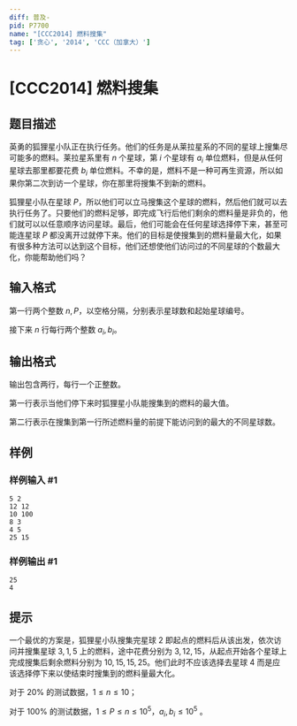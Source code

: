 ```yaml
---
diff: 普及-
pid: P7700
name: "[CCC2014] 燃料搜集"
tag: ['贪心', '2014', 'CCC（加拿大）']
---
```

# [CCC2014] 燃料搜集
## 题目描述

英勇的狐狸星小队正在执行任务。他们的任务是从莱拉星系的不同的星球上搜集尽可能多的燃料。莱拉星系里有 $n$ 个星球，第 $i$ 个星球有 $a_i$ 单位燃料，但是从任何星球去那里都要花费 $b_i$ 单位燃料。不幸的是，燃料不是一种可再生资源，所以如果你第二次到访一个星球，你在那里将搜集不到新的燃料。

狐狸星小队在星球 $P$，所以他们可以立马搜集这个星球的燃料，然后他们就可以去执行任务了。只要他们的燃料足够，即完成飞行后他们剩余的燃料量是非负的，他们就可以以任意顺序访问星球。最后，他们可能会在任何星球选择停下来，甚至可能连星球 $P$ 都没离开过就停下来。他们的目标是使搜集到的燃料量最大化，如果有很多种方法可以达到这个目标，他们还想使他们访问过的不同星球的个数最大化，你能帮助他们吗？
## 输入格式

第一行两个整数 $n,P$，以空格分隔，分别表示星球数和起始星球编号。

接下来 $n$ 行每行两个整数 $a_i,b_i$。
## 输出格式

输出包含两行，每行一个正整数。

第一行表示当他们停下来时狐狸星小队能搜集到的燃料的最大值。

第二行表示在搜集到第一行所述燃料量的前提下能访问到的最大的不同星球数。
## 样例

### 样例输入 #1
```
5 2
12 12
10 100
8 3
4 5
25 15
```
### 样例输出 #1
```
25
4
```
## 提示

一个最优的方案是，狐狸星小队搜集完星球 $2$ 即起点的燃料后从该出发，依次访问并搜集星球 $3,1,5$ 上的燃料，途中花费分别为 $3,12,15$，从起点开始各个星球上完成搜集后剩余燃料分别为 $10,15,15,25$。他们此时不应该选择去星球 $4$ 而是应该选择停下来以使结束时搜集到的燃料量最大化。

对于 $20\%$ 的测试数据，$1\le n\le10$；

对于 $100\%$ 的测试数据，$1\le P\le n\le10^5$，$a_i,b_i\le10^5$ 。
